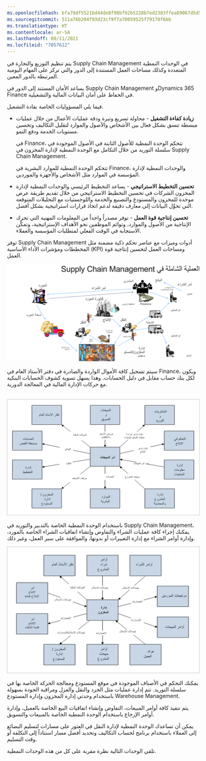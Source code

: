 ```yaml
---
ms.openlocfilehash: bfa79df5521bd44de8f98bf92b5228b7ed2383ffea89067d5d5e6a66364edbb2
ms.sourcegitcommit: 511a76b204f93d23cf9f7a70059525f79170f6bb
ms.translationtype: HT
ms.contentlocale: ar-SA
ms.lasthandoff: 08/11/2021
ms.locfileid: "7057612"
---
```

يتم تنظيم التوزيع والتجارة في Supply Chain Management في الوحدات النمطية المتعددة وكذلك مساحات العمل المستندة إلى الدور والتي تركز على المهام اليومية المرتبطة بالدور المعين.

يساعد الأمان المستند إلى الدور في Supply Chain Management وDynamics 365 Finance في الحفاظ على أمان البيانات المالية والتشغيلية. 
 
فيما يلي المسؤوليات الخاصة بقادة التشغيل.  

- **زيادة كفاءة التشغيل** - محاولة تسريع وتيرة ودقة عمليات الأعمال من خلال عمليات مبسطة تنسق بشكل فعال بين الأشخاص والأصول والموارد لتقليل التكاليف وتحسين مستويات الخدمة ودفع النمو. 

    في Finance، تتحكم الوحدة النمطية للأصول الثابتة في الأصول الموجودة في سلسلة التوريد من خلال التكامل مع الوحدة النمطية لإدارة المخزون في Supply Chain Management. 

    تتحكم الوحدة النمطية للموارد البشرية في Finance، والوحدات النمطية لإدارة المؤسسة في الموارد مثل الأشخاص والأجهزة والموردين.
- **تحسين التخطيط الاستراتيجي** - يساعد التخطيط الرئيسي والوحدات النمطية لإدارة المخزون الشركات في تحسين التخطيط الاستراتيجي من خلال تقديم طريقة عرض موحدة للمخزون والمستودع والتصنيع والخدمة واللوجستيات مع التحليلات المتوقعة التي تحوِّل البيانات إلى معارف دقيقة لدعم اتخاذ قرارات استراتيجية بشكل أفضل.
- **تحسين إنتاجية قوة العمل** - توفر مصدراً واحداً من المعلومات المهنية التي تحرك الإنتاجية من الأصول والموارد، وتوائم الموظفين نحو الأهداف الإستراتيجية، وتمكّن الاستجابة في الوقت الفعلي لمتطلبات المؤسسة والعملاء.

توفر Supply Chain Management أدوات وميزات مع عناصر تحكم ذكية مضمنة مثل المخططات ومؤشرات الأداء الأساسية (KPI) ومساحات العمل لتحسين إنتاجية قوة العمل.
 
![رسم تخطيطي للعملية الكلية في Supply Chain Management.](../media/scm-overall-process.png)

سيتم تسجيل كافة الأموال الواردة والصادرة في دفتر الأستاذ العام في Finance، ويكون لكل بنك حساب مقابل في دليل الحسابات. وهذا يسهل تسوية كشوف الحسابات البنكية مع حركات الإدارة المالية في المعالجة الدورية.

 
![رسم تخطيطي يوضح تكامل أمر الشراء.](../media/purchase-order-integration.png)

باستخدام الوحدة النمطية الخاصة بالتدبير والتوريد في Supply Chain Management، يمكنك إجراء كافة عمليات الشراء والتفاوض وإنشاء اتفاقيات الشراء الخاصة بالمورد، وإدارة أوامر الشراء مع إدارة التغييرات أو بدونها، والموافقة على سير العمل، وغير ذلك.
 
![رسم تخطيطي يوضح تكامل وحدات نمطية متنوعة مع إدارة المخزون.](../media/inventory-integration.png)

يمكنك التحكم في الأصناف الموجودة في موقع المستودع ومعالجة الحركة الخاصة بها في سلسلة التوريد. تتم إدارة عمليات مثل الجرد والنقل والعزل ومراقبة الجودة بسهولة باستخدام وحدتي إدارة المخزون وإدارة المستودع Warehouse Management.

يتم تنفيذ كافة أوامر المبيعات، التفاوض وإنشاء اتفاقيات البيع الخاصة بالعميل، وإدارة أوامر الإرجاع باستخدام الوحدة النمطية الخاصة بالمبيعات والتسويق.

يمكن أن تساعدك الوحدة النمطية لإدارة النقل في العثور على مسارات لتسليم البضائع إلى العملاء باستخدام برنامج لحساب التكاليف وتحديد أفضل مسار استناداً إلى التكلفة أو وقت التسليم.

تلقي الوحدات التالية نظرة مقربة على كل من هذه الوحدات النمطية.

